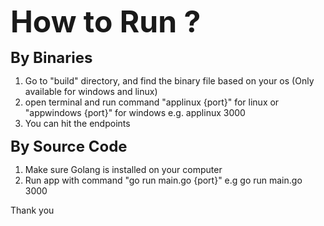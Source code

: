 **<font size="50"> How to Run ?</font>**

**<font size="5"> By Binaries </font>**
1. Go to "build" directory, and find the binary file based on your os (Only available for windows and linux)
2. open terminal and run command "applinux {port}" for linux or "appwindows {port}" for windows e.g. applinux 3000
3. You can hit the endpoints


**<font size="5"> By Source Code </font>**
1. Make sure Golang is installed on your computer
2. Run app with command "go run main.go {port}" e.g go run main.go 3000

Thank you
